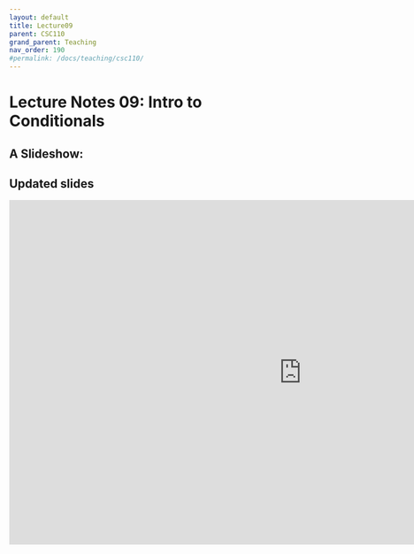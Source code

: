 ```yaml
---
layout: default
title: Lecture09
parent: CSC110
grand_parent: Teaching
nav_order: 190
#permalink: /docs/teaching/csc110/
---  
```

  

Lecture Notes 09: Intro to Conditionals
===========================================



A Slideshow:
---------------


<!-- <iframe src="https://docs.google.com/presentation/d/e/2PACX-1vTd00gVtaxxMsP_cMehZtABuogVzg4ruA8X7ghqjpLmil4FuuKGAbVPrHevscdvPkL0NyEcgxX6Ro7l/embed?start=false&loop=false&delayms=60000" frameborder="0" width="800" height="479" allowfullscreen="true" mozallowfullscreen="true" webkitallowfullscreen="true"></iframe> -->

## Updated slides

<!-- # conditionals 9-10 -->
<iframe src="https://docs.google.com/presentation/d/e/2PACX-1vR4uXL635NPl8WOHBJWi7OglptVtKMkD-C_UCTwgxFvv_wUPI_DfhxvOS8jsZrdNlBLlJHPa6B3PDVG/pubembed?start=false&loop=false&delayms=60000" frameborder="0" width="1055" height="623" allowfullscreen="true" mozallowfullscreen="true" webkitallowfullscreen="true"></iframe>

